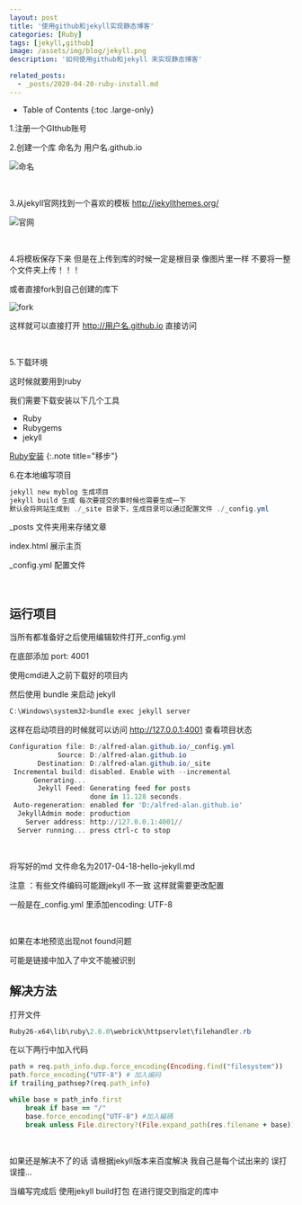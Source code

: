 ```yaml
---
layout: post
title: '使用github和jekyll实现静态博客'
categories: [Ruby]
tags: [jekyll,github]
image: /assets/img/blog/jekyll.png
description: '如何使用github和jekyll 来实现静态博客'

related_posts:
  - _posts/2020-04-20-ruby-install.md
---
```


- Table of Contents
{:toc .large-only}

1.注册一个GIthub账号

2.创建一个库 命名为 用户名.github.io

![命名](https://img-blog.csdnimg.cn/20190606135742783.png?x-oss-process=image/watermark,type_ZmFuZ3poZW5naGVpdGk,shadow_10,text_aHR0cHM6Ly9ibG9nLmNzZG4ubmV0L3FxXzM4MjI1NTU4,size_16,color_FFFFFF,t_70)

<br>

3.从jekyll官网找到一个喜欢的模板 <http://jekyllthemes.org/>

![官网](https://img-blog.csdnimg.cn/20190606124423999.png?x-oss-process=image/watermark,type_ZmFuZ3poZW5naGVpdGk,shadow_10,text_aHR0cHM6Ly9ibG9nLmNzZG4ubmV0L3FxXzM4MjI1NTU4,size_16,color_FFFFFF,t_70)

<br>

4.将模板保存下来 但是在上传到库的时候一定是根目录 像图片里一样 不要将一整个文件夹上传！！！

或者直接fork到自己创建的库下

![fork](https://img-blog.csdnimg.cn/20190606124353548.png?x-oss-process=image/watermark,type_ZmFuZ3poZW5naGVpdGk,shadow_10,text_aHR0cHM6Ly9ibG9nLmNzZG4ubmV0L3FxXzM4MjI1NTU4,size_16,color_FFFFFF,t_70)

这样就可以直接打开 http://用户名.github.io 直接访问

<br>

5.下载环境

这时候就要用到ruby 

我们需要下载安装以下几个工具

* Ruby
* Rubygems
* jekyll

[Ruby安装](http://alfred-alan.github.io/blog/ruby/2020-04-20-ruby-install/)
{:.note title="移步"}

6.在本地编写项目

```powershell
jekyll new myblog 生成项目
jekyll build 生成 每次要提交的事时候也需要生成一下
默认会将网站生成到 ./_site 目录下，生成目录可以通过配置文件 ./_config.yml
```

_posts 文件夹用来存储文章  

index.html 展示主页

_config.yml  配置文件

<br>

## 运行项目

当所有都准备好之后使用编辑软件打开_config.yml

在底部添加 port: 4001

使用cmd进入之前下载好的项目内

然后使用 bundle 来启动 jekyll

```powershell
C:\Windows\system32>bundle exec jekyll server
```

这样在启动项目的时候就可以访问 http://127.0.0.1:4001 查看项目状态

```powershell
Configuration file: D:/alfred-alan.github.io/_config.yml
            Source: D:/alfred-alan.github.io
       Destination: D:/alfred-alan.github.io/_site
 Incremental build: disabled. Enable with --incremental
      Generating...
       Jekyll Feed: Generating feed for posts
                    done in 11.128 seconds.
 Auto-regeneration: enabled for 'D:/alfred-alan.github.io'
  JekyllAdmin mode: production
    Server address: http://127.0.0.1:4001//
  Server running... press ctrl-c to stop
```

<br>

将写好的md 文件命名为2017-04-18-hello-jekyll.md

注意 ：有些文件编码可能跟jekyll 不一致 这样就需要更改配置 

一般是在_config.yml 里添加encoding: UTF-8

<br>

如果在本地预览出现not found问题

可能是链接中加入了中文不能被识别

## 解决方法

打开文件

```powershell
Ruby26-x64\lib\ruby\2.6.0\webrick\httpservlet\filehandler.rb
```

在以下两行中加入代码

```ruby
path = req.path_info.dup.force_encoding(Encoding.find("filesystem"))
path.force_encoding("UTF-8") # 加入编码
if trailing_pathsep?(req.path_info)
```

```ruby
while base = path_info.first
    break if base == "/"
    base.force_encoding("UTF-8") #加入編碼
    break unless File.directory?(File.expand_path(res.filename + base))
```

<br>

如果还是解决不了的话 请根据jekyll版本来百度解决 我自己是每个试出来的 误打误撞...

当编写完成后 使用jekyll build打包 在进行提交到指定的库中

